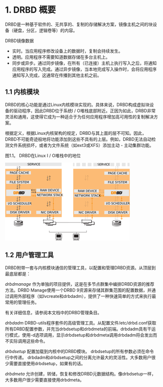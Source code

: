# 1. DRBD 概要

DRBD是一种基于软件的、无共享的、复制的存储解决方案，镜像主机之间的块设备（硬盘，分区，逻辑卷等）的内容。

DRBD镜像数据

* 实时。当应用程序修改设备上的数据时，复制会持续发生。
* 透明。应用程序不需要知道数据存储在多台主机上。
* 同步或异步。通过同步镜像，在所有（已连接）主机上执行写入之后，将通知应用程序的写入完成。通过异步镜像，当本地完成写入操作时，会将应用程序通知写入完成，这通常在传播到其他主机之前。

## 1.1 内核模块

DRBD的核心功能是通过Linux内核模块实现的。具体来说，DRBD构成虚拟块设备的驱动程序，因此DRBD位于系统I / O堆栈底部附近。正因为如此，DRBD非常灵活和通用，这使得它成为一种适合于为任何应用程序增加高可用性的复制解决方案。

根据定义，根据Linux内核架构的规定，DRBD与其上面的层不可知。因此，DRBD不可能奇迹般地将功能添加到这些不具有的上层。例如，DRBD无法自动检测文件系统损坏，或者为文件系统（如ext3或XFS）添加主动 - 主动集群功能。

图1.1。 DRBD在Linux I / O堆栈中的地位

![drbd-in-kernel](./images/drbd-in-kernel.png)

## 1.2 用户管理工具

DRBD附带一套与内核模块通信的管理工具，以配置和管理DRBD资源。从顶层到最底层都是：

*drbdmanage* 作为单独的项目提供，这是在多节点群集中编排DRBD资源的推荐方法。DRBD Manage使用一个DRBD 9资源来存储其群集范围的配置数据，并通过调用外部程序（如lvcreate和drbdadm），提供了一种快速简单的方式来执行最常用的管理任务。

有关详细信息，请参阅本文档中的DRBD管理条目。

*drbdadm* DRBD-utils程序套件的高级管理工具。从配置文件/etc/drbd.conf获取所有DRBD配置参数，并充当drbdsetup和drbdmeta的前端。drbdadm具有干运行模式，使用-d选项调用，显示drbdsetup和drbdmeta调用drbdadm将会发出而不实际调用这些命令。

*drbdsetup* 配置加载到内核中的DRBD模块。 drbdsetup的所有参数必须在命令行中传递。 drbdadm和drbdsetup之间的分离允许最大的灵活性。大多数用户很少需要直接使用drbdsetup，如果有的话。

*drbdmeta* 允许创建，转储，恢复和修改DRBD元数据结构。像drbdsetup一样，大多数用户很少需要直接使用drbdmeta。